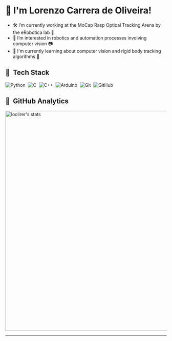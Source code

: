 # 👋 I'm Lorenzo Carrera de Oliveira!

- 🛠 I’m currently working at the MoCap Rasp Optical Tracking Arena by the eRobotica lab 🦾
- 👀 I’m interested in robotics and automation processes involving computer vision 📷
- 📝 I'm currently learning about computer vision and rigid body tracking algorithms 🔎

## 💾 &nbsp;Tech Stack
![Python](https://img.shields.io/badge/-Python-05122A?style=flat&logo=python)&nbsp;
![C](https://img.shields.io/badge/-C-05122A?style=flat&logo=c)&nbsp;
![C++](https://img.shields.io/badge/-C++-05122A?style=flat&logo=c)&nbsp;
![Arduino](https://img.shields.io/badge/-Arduino-05122A?style=flat&logo=arduino)&nbsp;
![Git](https://img.shields.io/badge/-Git-05122A?style=flat&logo=git)&nbsp;
![GitHub](https://img.shields.io/badge/-GitHub-05122A?style=flat&logo=github)&nbsp;

## 🔬 &nbsp;GitHub Analytics

<div >
<img width="685em" src="https://github-readme-stats.vercel.app/api?username=loolirer&show_icons=true&theme=gotham" alt="loolirer's stats"/>
</div>

---
